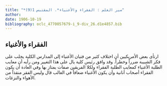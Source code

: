 ```yaml
---
title: "*سير العلم : الفقراء والأغنياء*. المقتبس 1(9)"
author: 
date: 1906-10-19
bibliography: oclc_4770057679-i_9-div_26.d1e4857.bib
---
```




##  الفقراء والأغنياء 


 ارتأى بعض الأمريكيين أن اختلاف كثير من فتيان الأغنياء إلى المدارس الكلية يجلب على فكر الشبيبة ضرراً وخطراً. وقد وافق رئيس كلية يال على هذا التغيير ومن رأيه أن معايب الطلبة الأغنياء كمعايب الطلبة الفقراء ولكلا الفريقين صفات يمتاز بها وفي العادة أن يكون الفقراء أصحاب أنانية وأن يكون الأغنياء ضعافاً في الغالب قال وليس الفقر منقذاً من الأهواء والنزغات. 

